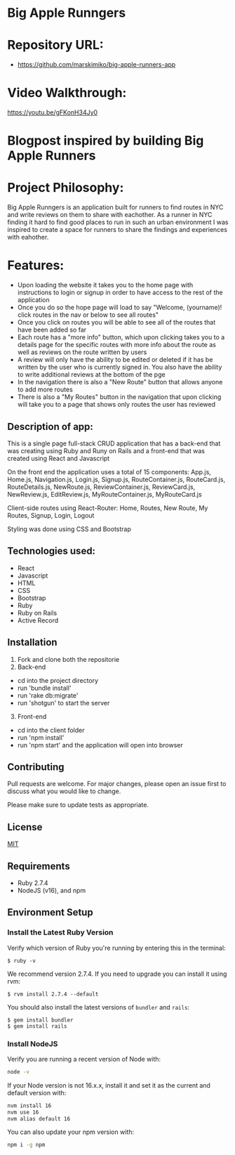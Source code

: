 # Big Apple Runngers

# Repository URL:
- https://github.com/marskimiko/big-apple-runners-app

# Video Walkthrough:
https://youtu.be/gFKonH34Jy0

# Blogpost inspired by building Big Apple Runners

# Project Philosophy: 

Big Apple Runngers is an application built for runners to find routes in NYC and write reviews on them to share with eachother. As a runner in NYC finding it hard to find good places to run in such an urban environment I was inspired to create a space for runners to share the findings and experiences with eahother.

# Features:

- Upon loading the website it takes you to the home page with instructions to login or signup in order to have access to the rest of the application
- Once you do so the hope page will load to say "Welcome, (yourname)! click routes in the nav or below to see all routes" 
- Once you click on routes you will be able to see all of the routes that have been added so far
- Each route has a "more info" button, which upon clicking takes you to a details page for the specific routes with more info about the route as well as reviews on the route written by users
- A review will only have the ability to be edited or deleted if it has be written by the user who is currently signed in. You also have the ability to write additional reviews at the bottom of the pge
- In the navigation there is also a "New Route" button that allows anyone to add more routes
- There is also a "My Routes" button in the navigation that upon clicking will take you to a page that shows only routes the user has reviewed

## Description of app: 

This is a single page full-stack CRUD application that has a back-end that was creating using Ruby and Runy on Rails and a front-end that was created using React and Javascript

On the front end the application uses a total of 15 components: App.js, Home.js, Navigation.js, Login.js, Signup.js, RouteContainer.js, RouteCard.js, RouteDetails.js, NewRoute.js, ReviewContainer.js, ReviewCard.js, NewReview.js, EditReview.js, MyRouteContainer.js, MyRouteCard.js

Client-side routes using React-Router: Home, Routes, New Route, My Routes, Signup, Login, Logout

Styling was done using CSS and Bootstrap

## Technologies used:

- React
- Javascript
- HTML
- CSS
- Bootstrap
- Ruby
- Ruby on Rails
- Active Record

## Installation

1. Fork and clone both the repositorie
2. Back-end
  - cd into the project directory
  - run 'bundle install'
  - run 'rake db:migrate'
  - run 'shotgun' to start the server
3. Front-end
  - cd into the client folder
  - run 'npm install'
  - run 'npm start' and the application will open into browser


## Contributing
Pull requests are welcome. For major changes, please open an issue first to discuss what you would like to change.

Please make sure to update tests as appropriate.

## License
[MIT](https://choosealicense.com/licenses/mit/)


## Requirements

- Ruby 2.7.4
- NodeJS (v16), and npm

## Environment Setup

### Install the Latest Ruby Version

Verify which version of Ruby you're running by entering this in the terminal:

```console
$ ruby -v
```

We recommend version 2.7.4. If you need to upgrade you can install it using rvm:

```console
$ rvm install 2.7.4 --default
```

You should also install the latest versions of `bundler` and `rails`:

```console
$ gem install bundler
$ gem install rails
```

### Install NodeJS

Verify you are running a recent version of Node with:

```sh
node -v
```

If your Node version is not 16.x.x, install it and set it as the current and
default version with:

```sh
nvm install 16
nvm use 16
nvm alias default 16
```

You can also update your npm version with:

```sh
npm i -g npm
```